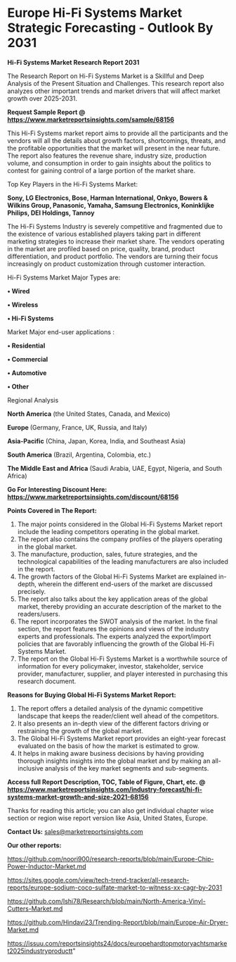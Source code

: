 # Europe Hi-Fi Systems Market Strategic Forecasting - Outlook By 2031

<strong>Hi-Fi Systems Market Research Report 2031</strong>

The Research Report on Hi-Fi Systems Market is a Skillful and Deep Analysis of the Present Situation and Challenges. This research report also analyzes other important trends and market drivers that will affect market growth over 2025-2031.

<strong>Request Sample Report @ <a href=https://www.marketreportsinsights.com/sample/68156>https://www.marketreportsinsights.com/sample/68156</a></strong>

This Hi-Fi Systems market report aims to provide all the participants and the vendors will all the details about growth factors, shortcomings, threats, and the profitable opportunities that the market will present in the near future. The report also features the revenue share, industry size, production volume, and consumption in order to gain insights about the politics to contest for gaining control of a large portion of the market share.

Top Key Players in the Hi-Fi Systems Market:

<strong>Sony, LG Electronics, Bose, Harman International, Onkyo, Bowers & Wilkins Group, Panasonic, Yamaha, Samsung Electronics, Koninklijke Philips, DEI Holdings, Tannoy</strong>

The Hi-Fi Systems Industry is severely competitive and fragmented due to the existence of various established players taking part in different marketing strategies to increase their market share. The vendors operating in the market are profiled based on price, quality, brand, product differentiation, and product portfolio. The vendors are turning their focus increasingly on product customization through customer interaction.

Hi-Fi Systems Market Major Types are:

<strong>• Wired

• Wireless

• Hi-Fi Systems</strong>

Market Major end-user applications :

<strong>• Residential

• Commercial

• Automotive

• Other</strong>

Regional Analysis

</u><strong><b>North America</b></strong> (the United States, Canada, and Mexico)

<strong><b>Europe </b></strong>(Germany, France, UK, Russia, and Italy)

<strong><b>Asia-Pacific</b></strong> (China, Japan, Korea, India, and Southeast Asia)

<strong><b>South America</b></strong> (Brazil, Argentina, Colombia, etc.)

<strong><b>The Middle East and Africa</b></strong> (Saudi Arabia, UAE, Egypt, Nigeria, and South Africa)

<strong>Go For Interesting Discount Here: <a href=https://www.marketreportsinsights.com/discount/68156>https://www.marketreportsinsights.com/discount/68156</a></strong>

<strong>Points Covered in The Report:</strong>
<ol>
  <li>The major points considered in the Global Hi-Fi Systems Market report include the leading competitors operating in the global market.</li>
  <li>The report also contains the company profiles of the players operating in the global market.</li>
  <li>The manufacture, production, sales, future strategies, and the technological capabilities of the leading manufacturers are also included in the report.</li>
  <li>The growth factors of the Global Hi-Fi Systems Market are explained in-depth, wherein the different end-users of the market are discussed precisely.</li>
  <li>The report also talks about the key application areas of the global market, thereby providing an accurate description of the market to the readers/users.</li>
  <li>The report incorporates the SWOT analysis of the market. In the final section, the report features the opinions and views of the industry experts and professionals. The experts analyzed the export/import policies that are favorably influencing the growth of the Global Hi-Fi Systems Market.</li>
  <li>The report on the Global Hi-Fi Systems Market is a worthwhile source of information for every policymaker, investor, stakeholder, service provider, manufacturer, supplier, and player interested in purchasing this research document.</li>
</ol>
<strong>Reasons for Buying Global Hi-Fi Systems Market Report:</strong>

<ol>
  <li>The report offers a detailed analysis of the dynamic competitive landscape that keeps the reader/client well ahead of the competitors.</li>
  <li>It also presents an in-depth view of the different factors driving or restraining the growth of the global market.</li>
  <li>The Global Hi-Fi Systems Market report provides an eight-year forecast evaluated on the basis of how the market is estimated to grow.</li>
  <li>It helps in making aware business decisions by having providing thorough insights insights into the global market and by making an all-inclusive analysis of the key market segments and sub-segments.</li>
</ol>
<strong>Access full Report Description, TOC, Table of Figure, Chart, etc. @ <a href=https://www.marketreportsinsights.com/industry-forecast/hi-fi-systems-market-growth-and-size-2021-68156>https://www.marketreportsinsights.com/industry-forecast/hi-fi-systems-market-growth-and-size-2021-68156</a></strong>


Thanks for reading this article; you can also get individual chapter wise section or region wise report version like Asia, United States, Europe.

<strong>Contact Us:</strong>
sales@marketreportsinsights.com

<strong>Our other reports:</strong>

<a href=https://github.com/noori900/research-reports/blob/main/Europe-Chip-Power-Inductor-Market.md>https://github.com/noori900/research-reports/blob/main/Europe-Chip-Power-Inductor-Market.md</a>

<a href=https://sites.google.com/view/tech-trend-tracker/all-research-reports/europe-sodium-coco-sulfate-market-to-witness-xx-cagr-by-2031>https://sites.google.com/view/tech-trend-tracker/all-research-reports/europe-sodium-coco-sulfate-market-to-witness-xx-cagr-by-2031</a>

<a href=https://github.com/Ishi78/Research/blob/main/North-America-Vinyl-Cutters-Market.md>https://github.com/Ishi78/Research/blob/main/North-America-Vinyl-Cutters-Market.md</a>

<a href=https://github.com/Hindavi23/Trending-Report/blob/main/Europe-Air-Dryer-Market.md>https://github.com/Hindavi23/Trending-Report/blob/main/Europe-Air-Dryer-Market.md</a>

<a href=https://issuu.com/reportsinsights24/docs/europehardtopmotoryachtsmarket2025industryproductt>https://issuu.com/reportsinsights24/docs/europehardtopmotoryachtsmarket2025industryproductt</a>"

